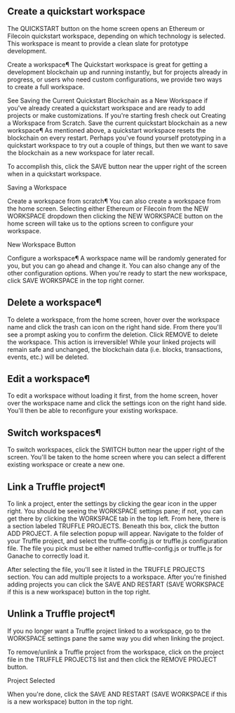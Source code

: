 ## Create a quickstart workspace ##

The QUICKSTART button on the home screen opens an Ethereum or Filecoin quickstart workspace, depending on which technology is selected. This workspace is meant to provide a clean slate for prototype development.

Create a workspace¶
The Quickstart workspace is great for getting a development blockchain up and running instantly, but for projects already in progress, or users who need custom configurations, we provide two ways to create a full workspace.

See Saving the Current Quickstart Blockchain as a New Workspace if you've already created a quickstart workspace and are ready to add projects or make customizations.
If you're starting fresh check out Creating a Workspace from Scratch.
Save the current quickstart blockchain as a new workspace¶
As mentioned above, a quickstart workspace resets the blockchain on every restart. Perhaps you've found yourself prototyping in a quickstart workspace to try out a couple of things, but then we want to save the blockchain as a new workspace for later recall.

To accomplish this, click the SAVE button near the upper right of the screen when in a quickstart workspace.

Saving a Workspace

Create a workspace from scratch¶
You can also create a workspace from the home screen. Selecting either Ethereum or Filecoin from the NEW WORKSPACE dropdown then clicking the NEW WORKSPACE button on the home screen will take us to the options screen to configure your workspace.

New Workspace Button

Configure a workspace¶
A workspace name will be randomly generated for you, but you can go ahead and change it. You can also change any of the other configuration options. When you're ready to start the new workspace, click SAVE WORKSPACE in the top right corner.


## Delete a workspace¶ ##
To delete a workspace, from the home screen, hover over the workspace name and click the trash can icon on the right hand side. From there you'll see a prompt asking you to confirm the deletion. Click REMOVE to delete the workspace. This action is irreversible! While your linked projects will remain safe and unchanged, the blockchain data (i.e. blocks, transactions, events, etc.) will be deleted.

## Edit a workspace¶ ##
To edit a workspace without loading it first, from the home screen, hover over the workspace name and click the settings icon on the right hand side. You'll then be able to reconfigure your existing workspace.

## Switch workspaces¶ ##
To switch workspaces, click the SWITCH button near the upper right of the screen. You'll be taken to the home screen where you can select a different existing workspace or create a new one.


## Link a Truffle project¶ ##

To link a project, enter the settings by clicking the gear icon in the upper right.
You should be seeing the WORKSPACE settings pane; if not, you can get there by clicking the WORKSPACE tab in the top left.
From here, there is a section labeled TRUFFLE PROJECTS. Beneath this box, click the button ADD PROJECT. A file selection popup will appear. Navigate to the folder of your Truffle project, and select the truffle-config.js or truffle.js configuration file. The file you pick must be either named truffle-config.js or truffle.js for Ganache to correctly load it.

After selecting the file, you'll see it listed in the TRUFFLE PROJECTS section.
You can add multiple projects to a workspace. After you're finished adding projects you can click the SAVE AND RESTART (SAVE WORKSPACE if this is a new workspace) button in the top right.


## Unlink a Truffle project¶ ##
If you no longer want a Truffle project linked to a workspace, go to the WORKSPACE settings pane the same way you did when linking the project.

To remove/unlink a Truffle project from the workspace, click on the project file in the TRUFFLE PROJECTS list and then click the REMOVE PROJECT button.

Project Selected

When you're done, click the SAVE AND RESTART (SAVE WORKSPACE if this is a new workspace) button in the top right.